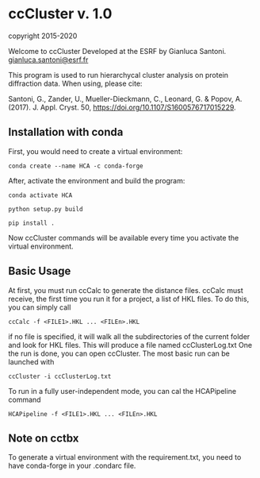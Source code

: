 # ccCluster v. 1.0
copyright 2015-2020

Welcome to ccCluster
Developed at the ESRF by Gianluca Santoni.
gianluca.santoni@esrf.fr

This program is used to run hierarchycal cluster analysis on protein diffraction data.
When using, please cite:

Santoni, G., Zander, U., Mueller-Dieckmann, C., Leonard, G. & Popov, A. (2017). J. Appl. Cryst. 50,
https://doi.org/10.1107/S1600576717015229.

## Installation with conda
First, you would need to create a virtual environment:
```
conda create --name HCA -c conda-forge
```
After, activate the environment and build the program:
```
conda activate HCA

python setup.py build 

pip install .
```
Now ccCluster commands will be available every time you activate the virtual environment.

## Basic Usage
At first, you must run ccCalc to generate the distance files.
ccCalc must receive, the first time you run it for a project, a list of HKL files.
To do this, you can simply call
```
ccCalc -f <FILE1>.HKL ... <FILEn>.HKL
```

if no file is specified, it will walk all the subdirectories of the current folder and look for HKL files.
This will produce a file named ccClusterLog.txt
One the run is done, you can open ccCluster.
The most basic run can be launched with
```
ccCluster -i ccClusterLog.txt
```
To run in a fully user-independent mode, you can cal the HCAPipeline command

```
HCAPipeline -f <FILE1>.HKL ... <FILEn>.HKL
```




## Note on cctbx
To generate a virtual environment with the requirement.txt, you need to have 
conda-forge in your .condarc file.

